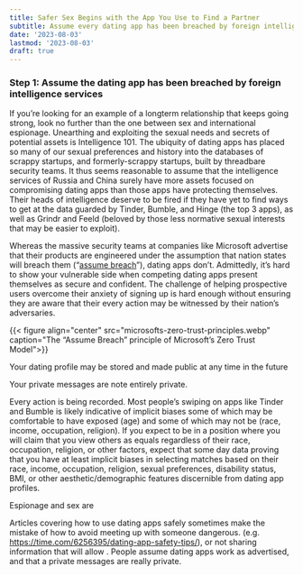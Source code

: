 ```yaml
---
title: Safer Sex Begins with the App You Use to Find a Partner
subtitle: Assume every dating app has been breached by foreign intelligence services
date: '2023-08-03'
lastmod: '2023-08-03'
draft: true
---
```


### Step 1: Assume the dating app has been breached by foreign intelligence services

If you’re looking for an example of a longterm relationship that keeps going strong, look no further than the one between sex and international espionage. Unearthing and exploiting the sexual needs and secrets of potential assets is Intelligence 101. The ubiquity of dating apps has placed so many of our sexual preferences and history into the databases of scrappy startups, and formerly-scrappy startups, built by threadbare security teams. It thus seems reasonable to assume that the intelligence services of Russia and China surely have more assets focused on compromising dating apps than those apps have protecting themselves. Their heads of intelligence deserve to be fired if they have yet to find ways to get at the data guarded by Tinder, Bumble, and Hinge (the top 3 apps), as well as Grindr and Feeld (beloved by those less normative sexual interests that may be easier to exploit).

Whereas the massive security teams at companies like Microsoft advertise that their products are engineered under the assumption that nation states will breach them (“[assume breach](https://www.microsoft.com/en-us/security/business/zero-trust)”), dating apps don’t. Admittedly, it’s hard to show your vulnerable side when competing dating apps present themselves as secure and confident. The challenge of helping prospective users overcome their anxiety of signing up is hard enough without ensuring they are aware that their every action may be witnessed by their nation’s adversaries.

{{< figure align="center" src="microsofts-zero-trust-principles.webp" caption="The “Assume Breach” principle of Microsoft’s Zero Trust Model">}}

Your dating profile may be stored and made public at any time in the future

Your private messages are note entirely private.

Every action is being recorded. Most people’s swiping on apps like Tinder and Bumble is likely indicative of implicit biases some of which may be comfortable to have exposed (age) and some of which may not be (race, income, occupation, religion). If you expect to be in a position where you will claim that you view others as equals regardless of their race, occupation, religion, or other factors, expect that some day data proving that you have at least implicit biases in selecting matches based on their race, income, occupation, religion, sexual preferences, disability status, BMI, or other aesthetic/demographic features discernible from dating app profiles.

Espionage and sex are 

Articles covering how to use dating apps safely sometimes make the mistake of how to avoid meeting up with someone dangerous. (e.g. https://time.com/6256395/dating-app-safety-tips/), or not sharing information that will allow .  People assume dating apps work as advertised, and that a private messages are really private.